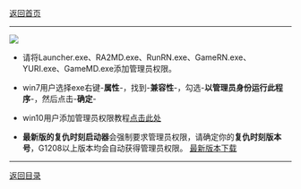 [返回首页](/index.md)

***

![](./FATAL.png)
 
   - 请将Launcher.exe、RA2MD.exe、RunRN.exe、GameRN.exe、YURI.exe、GameMD.exe添加管理员权限。
   - win7用户选择exe右键-**属性**-，找到-**兼容性**-，勾选-**以管理员身份运行此程序**-，然后点击-**确定**-
   - win10用户添加管理员权限教程[点击此处](https://jingyan.baidu.com/article/93f9803f4e8a58e0e46f55db.html)

 - **最新版的复仇时刻启动器**会强制要求管理员权限，请确定你的**复仇时刻版本号**，G1208以上版本均会自动获得管理员权限。  [最新版本下载](./Latest-version.md)





***

[返回目录](/QuestionNAnswer/index.md)

